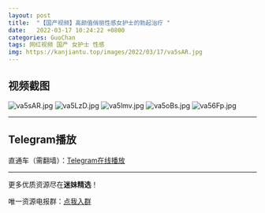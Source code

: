 ```yaml
---
layout: post
title:  "【国产视频】高颜值俏丽性感女护士的勃起治疗 "
date:   2022-03-17 10:24:22 +0800
categories: GuoChan
tags: 网红视频 国产 女护士 性感
img: https://kanjiantu.top/images/2022/03/17/va5sAR.jpg
---
```



## 视频截图

![va5sAR.jpg](https://kanjiantu.top/images/2022/03/17/va5sAR.jpg)
![va5LzD.jpg](https://kanjiantu.top/images/2022/03/17/va5LzD.jpg)
![va5lmv.jpg](https://kanjiantu.top/images/2022/03/17/va5lmv.jpg)
![va5oBs.jpg](https://kanjiantu.top/images/2022/03/17/va5oBs.jpg)
![va56Fp.jpg](https://kanjiantu.top/images/2022/03/17/va56Fp.jpg)

* * *
## Telegram播放

直通车（需翻墙）：[Telegram在线播放](https://t.me/mimeijingxuan/109)

* * *
更多优质资源尽在**迷妹精选**！

唯一资源电报群：[点我入群](https://t.me/mimeijingxuan)


